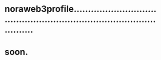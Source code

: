 # noraweb3profile............................................................................................
# soon.
